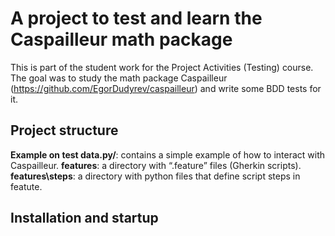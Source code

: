 # A project to test and learn the Caspailleur math package
This is part of the student work for the Project Activities (Testing) course. The goal was to study the math package Caspailleur (https://github.com/EgorDudyrev/caspailleur) and write some BDD tests for it.

## Project structure
**Example on test data.py/**: contains a simple example of how to interact with Caspailleur.
**features**: a directory with “.feature” files (Gherkin scripts).
**features\steps**: a directory with python files that define script steps in featute.

## Installation and startup
